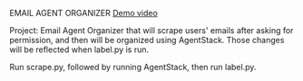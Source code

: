 EMAIL AGENT ORGANIZER
[Demo video](https://youtu.be/zbcNYm22zyg)

Project: Email Agent Organizer that will scrape users' emails after asking for permission, and then will be organized using AgentStack. Those changes will be reflected when label.py is run.

Run scrape.py, followed by running AgentStack, then run label.py.
